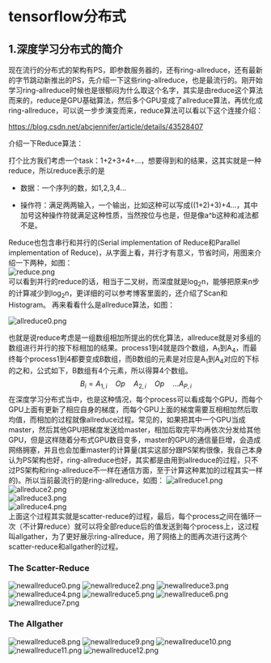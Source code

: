 # tensorflow分布式

## 1.深度学习分布式的简介

现在流行的分布式的架构有PS，即参数服务器的，还有ring-allreduce，还有最新的字节跳动新推出的PS，先介绍一下这些ring-allreduce，也是最流行的。刚开始学习ring-allreduce时候也是很郁闷为什么取这个名字，其实是由reduce这个算法而来的，reduce是GPU基础算法，然后多个GPU变成了allreduce算法，再优化成ring-allreduce，可以说一步步演变而来，reduce算法可以看以下这个连接介绍：

<https://blog.csdn.net/abcjennifer/article/details/43528407>

介绍一下Reduce算法：

打个比方我们考虑一个task：1+2+3+4+…，想要得到和的结果，这其实就是一种reduce，所以reduce表示的是

- 数据：一个序列的数，如1,2,3,4...

- 操作符：满足两两输入，一个输出，比如这种可以写成((1+2)+3)+4…，其中加号这种操作符就满足这种性质，当然按位与也是，但是像a^b这种和减法都不是。

Reduce也包含串行和并行的(Serial implementation of Reduce和Parallel implementation of Reduce)，从字面上看，并行才有意义，节省时间，用图来介绍一下两种，如图：  
![reduce.png](https://github.com/wangjm12138/mnist_summarize/blob/master/markdown_pic/redece.png?raw=true)  
可以看到并行的reduce的话，相当于二叉树，而深度就是log<sub>2</sub>n，能够把原来n步的计算减少到log<sub>2</sub>n，更详细的可以参考博客里面的，还介绍了Scan和Histogram。
再来看看什么是allreduce算法，如图：

![allreduce0.png](https://github.com/wangjm12138/mnist_summarize/blob/master/markdown_pic/allreduce.png?raw=true)

也就是说reduce考虑是一组数组相加所提出的优化算法，allreduce就是对多组的数组进行并行的按下标相加的结果。process1到4就是四个数组，A<sub>1</sub>到A<sub>4</sub>，而最终每个process1到4都要变成B数组，而B数组的元素是对应是A<sub>1</sub>到A<sub>4</sub>对应的下标的之和，公式如下，B数组有4个元素，所以得算4个数组。
$$
B_i = A_{1,i}\quad Op\quad A_{2,i} \quad Op \quad ... A_{P,i}
$$
在深度学习分布式当中，也是这种情况，每个process可以看成每个GPU，而每个GPU上面有更新了相应自身的梯度，而每个GPU上面的梯度需要互相相加然后取均值，而相加的过程就像allreduce过程。常见的，如果把其中一个GPU当成master，然后其他GPU把梯度发送给master，相加后取完平均再依次分发给其他GPU，但是这样随着分布式GPU数目变多，master的GPU的通信量巨增，会造成网络拥塞，并且也会加重master的计算量(其实这部分跟PS架构很像，我自己本身认为PS架构也好，ring-allreduce也好，其实都是由用到allreduce的过程，只不过PS架构和ring-allreduce不一样在通信方面，至于计算这种累加的过程其实一样的)。所以当前最流行的是ring-allreduce，如图：
![allreduce1.png](https://github.com/wangjm12138/mnist_summarize/blob/master/markdown_pic/ring-allreduce1.png?raw=true)  
![allreduce2.png](https://github.com/wangjm12138/mnist_summarize/blob/master/markdown_pic/ring-allreduce2.png?raw=true)  
![allreduce3.png](https://github.com/wangjm12138/mnist_summarize/blob/master/markdown_pic/ring-allreduce3.png?raw=true)  
![allreduce4.png](https://github.com/wangjm12138/mnist_summarize/blob/master/markdown_pic/ring-allreduce4.png?raw=true)  
上面这个过程其实就是scatter-reduce的过程，最后，每个process之间在循环一次（不计算reduce）就可以将全部reduce后的值发送到每个process上，这过程叫allgather，为了更好展示ring-allreduce，用了网络上的图再次进行这两个scatter-reduce和allgather的过程。  
### The Scatter-Reduce
![newallreduce0.png](https://github.com/wangjm12138/tensorflow_summarize/blob/master/markdown_pic/ring-allreduce_inter.png?raw=true) 
![newallreduce2.png](https://github.com/wangjm12138/tensorflow_summarize/blob/master/markdown_pic/ring-allreduce_inter2.png?raw=true)
![newallreduce3.png](https://github.com/wangjm12138/tensorflow_summarize/blob/master/markdown_pic/ring-allreduce_inter3.png?raw=true)
![newallreduce4.png](https://github.com/wangjm12138/tensorflow_summarize/blob/master/markdown_pic/ring-allreduce_inter4.png?raw=true)
![newallreduce5.png](https://github.com/wangjm12138/tensorflow_summarize/blob/master/markdown_pic/ring-allreduce_inter5.png?raw=true)
![newallreduce6.png](https://github.com/wangjm12138/tensorflow_summarize/blob/master/markdown_pic/ring-allreduce_inter6.png?raw=true)
![newallreduce7.png](https://github.com/wangjm12138/tensorflow_summarize/blob/master/markdown_pic/ring-allreduce_inter7.png?raw=true)
### The Allgather
![newallreduce8.png](https://github.com/wangjm12138/tensorflow_summarize/blob/master/markdown_pic/ring-allreduce_inter8.png?raw=true)
![newallreduce9.png](https://github.com/wangjm12138/tensorflow_summarize/blob/master/markdown_pic/ring-allreduce_inter9.png?raw=true)
![newallreduce10.png](https://github.com/wangjm12138/tensorflow_summarize/blob/master/markdown_pic/ring-allreduce_inter10.png?raw=true)
![newallreduce11.png](https://github.com/wangjm12138/tensorflow_summarize/blob/master/markdown_pic/ring-allreduce_inter11.png?raw=true)
![newallreduce12.png](https://github.com/wangjm12138/tensorflow_summarize/blob/master/markdown_pic/ring-allreduce_inter12.png?raw=true)
